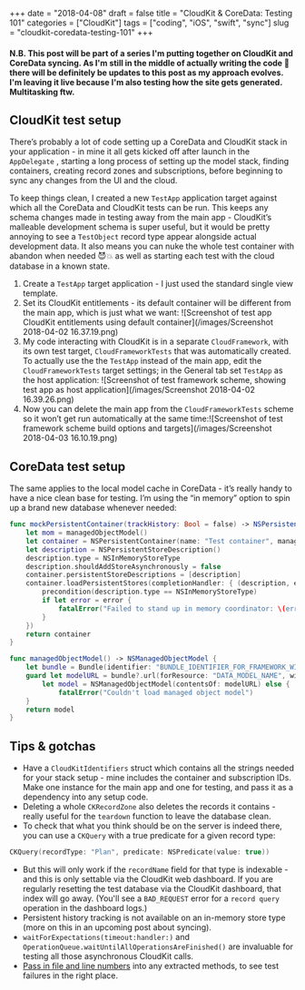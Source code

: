 +++
date = "2018-04-08"
draft = false
title = "CloudKit & CoreData: Testing 101"
categories = ["CloudKit"]
tags = ["coding", "iOS", "swift", "sync"]
slug = "cloudkit-coredata-testing-101"
+++

#### N.B. This post will be part of a series I'm putting together on CloudKit and CoreData syncing. As I'm still in the middle of actually writing the code 😬 there will be definitely be updates to this post as my approach evolves. I'm leaving it live because I'm also testing how the site gets generated. Multitasking ftw.

## CloudKit test setup
There’s probably a lot of code setting up a CoreData and CloudKit stack in your application - in mine it all gets kicked off after launch in the `AppDelegate` , starting a long process of setting up the model stack, finding containers, creating record zones and subscriptions, before beginning to sync any changes from the UI and the cloud.

To keep things clean, I created a new `TestApp` application target against which all the CoreData and CloudKit tests can be run.  This keeps any schema changes made in testing away from the main app - CloudKit’s malleable development schema is super useful, but it would be pretty annoying to see a `TestObject` record type appear alongside actual development data. It also means you can nuke the whole test container with abandon when needed 😈💥 as well as starting each test with the cloud database in a known state.

1. Create a `TestApp` target application - I just used the standard single view template.
2. Set its CloudKit entitlements - its default container will be different from the main app, which is just what we want:
![Screenshot of test app CloudKit entitlements using default container](/images/Screenshot 2018-04-02 16.37.19.png)
3. My code interacting with CloudKit is in a separate `CloudFramework`, with its own test target, `CloudFrameworkTests` that was automatically created. To actually use the  the `TestApp` instead of the main app, edit the `CloudFrameworkTests` target settings; in the General tab set `TestApp` as the host application:
![Screenshot of test framework scheme, showing test app as host application](/images/Screenshot 2018-04-02 16.39.26.png)
4. Now you can delete the main app from the `CloudFrameworkTests` scheme so it won’t get run automatically at the same time:![Screenshot of test framework scheme build options and targets](/images/Screenshot 2018-04-03 16.10.19.png)

## CoreData test setup
The same applies to the local model cache in CoreData - it’s really handy to have a nice clean base for testing. I’m using the “in memory” option to spin up a brand new database whenever needed:
```swift
func mockPersistentContainer(trackHistory: Bool = false) -> NSPersistentContainer {
	let mom = managedObjectModel()
	let container = NSPersistentContainer(name: "Test container", managedObjectModel: mom)
	let description = NSPersistentStoreDescription()
	description.type = NSInMemoryStoreType
	description.shouldAddStoreAsynchronously = false
	container.persistentStoreDescriptions = [description]
	container.loadPersistentStores(completionHandler: { (description, error) in
		precondition(description.type == NSInMemoryStoreType)
		if let error = error {
			fatalError("Failed to stand up in memory coordinator: \(error.localizedDescription)")
		}
	})
	return container
}

func managedObjectModel() -> NSManagedObjectModel {
    let bundle = Bundle(identifier: "BUNDLE_IDENTIFIER_FOR_FRAMEWORK_WITH_DATA_MODEL")
    guard let modelURL = bundle?.url(forResource: "DATA_MODEL_NAME", withExtension: "momd"),
        let model = NSManagedObjectModel(contentsOf: modelURL) else {
            fatalError("Couldn't load managed object model")
    }
    return model
}
```

## Tips & gotchas
* Have a `CloudKitIdentifiers` struct which contains all the strings needed for your stack setup - mine includes the container and subscription IDs. Make one instance for the main app and one for testing, and pass it as a dependency into any setup code.
* Deleting a whole `CKRecordZone` also deletes the records it contains - really useful for the `teardown` function to leave the database clean.
* To check that what you think should be on the server is indeed there, you can use a `CKQuery` with a true predicate for a given record type:

```swift
CKQuery(recordType: "Plan", predicate: NSPredicate(value: true))
```
* But this will only work if the `recordName` field for that type is indexable - and this is only settable via the CloudKit web dashboard. If you are regularly resetting the test database via the CloudKit dashboard, that index will go away. (You'll see a `BAD_REQUEST` error for a `record query` operation in the dashboard logs.)
* Persistent history tracking is not available on an in-memory store type (more on this in an upcoming post about syncing).
* `waitForExpectations(timeout:handler:)` and `OperationQueue.waitUntilAllOperationsAreFinished()` are invaluable for testing all those asynchronous CloudKit calls.
* [Pass in file and line numbers](https://www.bignerdranch.com/blog/creating-a-custom-xctest-assertion/) into any extracted methods, to see test failures in the right place.
